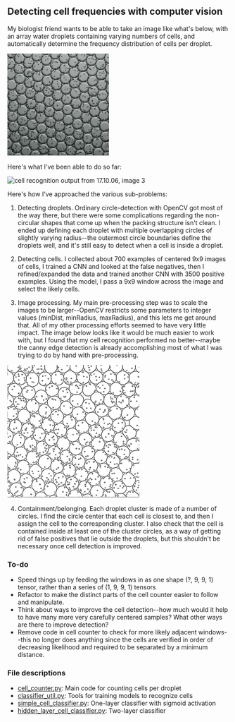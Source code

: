 ## Detecting cell frequencies with computer vision


My biologist friend wants to be able to take an image like what's below, with an array water droplets containing varying numbers of cells, and automatically determine the frequency distribution of cells per droplet.

![array of water droplets containing cells](images/test_array_lo_res.png)

Here's what I've been able to do so far:

![cell recognition output from 17.10.06, image 3](images/output_17.10.06.3.img1annotated.png)

Here's how I've approached the various sub-problems:

1. Detecting droplets. Ordinary circle-detection with OpenCV got most of the way there, but there were some complications regarding the non-circular shapes that come up when the packing structure isn't clean. I ended up defining each droplet with multiple overlapping circles of slightly varying radius--the outermost circle boundaries define the droplets well, and it's still easy to detect when a cell is inside a droplet.

2. Detecting cells. I collected about 700 examples of centered 9x9 images of cells, I trained a CNN and looked at the false negatives, then I refined/expanded the data and trained another CNN with 3500 positive examples. Using the model, I pass a 9x9 window across the image and select the likely cells.

3. Image processing. My main pre-processing step was to scale the images to be larger--OpenCV restricts some parameters to integer values (minDist, minRadius, maxRadius), and this lets me get around that. All of my other processing efforts seemed to have very little impact. The image below looks like it would be much easier to work with, but I found that my cell recognition performed no better--maybe the canny edge detection is already accomplishing most of what I was trying to do by hand with pre-processing. 

![thresholded droplets image](images/test_array_1_hi_res_thresholded_small.png)

4. Containment/belonging. Each droplet cluster is made of a number of circles. I find the circle center that each cell is closest to, and then I assign the cell to the corresponding cluster. I also check that the cell is contained inside at least one of the cluster circles, as a way of getting rid of false positives that lie outside the droplets, but this shouldn't be necessary once cell detection is improved.


### To-do

- Speed things up by feeding the windows in as one shape (?, 9, 9, 1) tensor, rather than a series of (1, 9, 9, 1) tensors
- Refactor to make the distinct parts of the cell counter easier to follow and manipulate.
- Think about ways to improve the cell detection--how much would it help to have many more very carefully centered samples? What other ways are there to improve detection?
- Remove code in cell counter to check for more likely adjacent windows--this no longer does anything since the cells are verified in order of decreasing likelihood and required to be separated by a minimum distance.



### File descriptions
- [cell_counter.py](cell_counter.py): Main code for counting cells per droplet
- [classifier_util.py](classifier_util.py): Tools for training models to recognize cells
- [simple_cell_classifier.py](simple_cell_classifier.py): One-layer classifier with sigmoid activation
- [hidden_layer_cell_classifier.py](hidden_layer_cell_classifier.py): Two-layer classifier